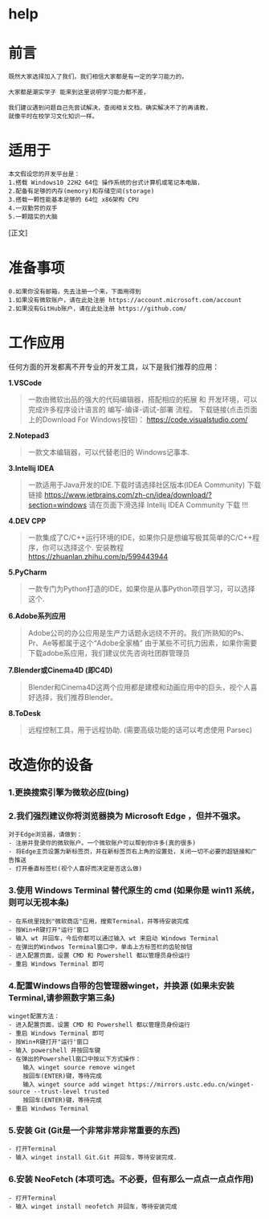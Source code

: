 # help

# 前言
	既然大家选择加入了我们，我们相信大家都是有一定的学习能力的，
 
	大家都是潮实学子 能来到这里说明学习能力都不差，
	
 	我们建议遇到问题自己先尝试解决，查阅相关文档，确实解决不了的再请教，
	就像平时在校学习文化知识一样。
	
# 适用于
	本文假设您的开发平台是：
	1.搭载 Windows10 22H2 64位 操作系统的台式计算机或笔记本电脑，
	2.配备有足够的内存(memory)和存储空间(storage)
	3.搭载一颗性能基本足够的 64位 x86架构 CPU
	4.一双勤劳的双手
	5.一颗踏实的大脑
	
[正文]
	
# 准备事项
	0.如果你没有邮箱，先去注册一个来，下面用得到
	1.如果没有微软账户，请在此处注册 https://account.microsoft.com/account
	2.如果没有GitHub账户，请在此处注册 https://github.com/
	
# 工作应用
  任何方面的开发都离不开专业的开发工具，以下是我们推荐的应用：	
	
**1.VSCode** 
> 一款由微软出品的强大的代码编辑器，搭配相应的拓展 和 开发环境，可以完成许多程序设计语言的 编写-编译-调试-部署 流程。	
> 下载链接(点击页面上的Download For Windows按钮)： https://code.visualstudio.com/ 

 
**2.Notepad3**
> 一款文本编辑器，可以代替老旧的 Windows记事本.

 
**3.Intellij IDEA**
> 一款适用于Java开发的IDE.下载时请选择社区版本(IDEA Community)
> 下载链接 https://www.jetbrains.com/zh-cn/idea/download/?section=windows
> 请在页面下滑选择 Intellij IDEA Community 下载 !!!

 
**4.DEV CPP**
> 一款集成了C/C++运行环境的IDE，如果你只是想编写极其简单的C/C++程序，你可以选择这个.
> 安装教程 https://zhuanlan.zhihu.com/p/599443944

 
**5.PyCharm**
> 一款专门为Python打造的IDE，如果你是从事Python项目学习，可以选择这个.

 
**6.Adobe系列应用**
> Adobe公司的办公应用是生产力话题永远绕不开的。我们所熟知的Ps、Pr、Ae等都属于这个“Adobe全家桶”
> 由于某些不可抗力因素，如果你需要下载adobe系应用，我们建议优先咨询社团群管理员

 
**7.Blender或Cinema4D (即C4D)**
> Blender和Cinema4D这两个应用都是建模和动画应用中的巨头，视个人喜好选择，我们推荐Blender。

 
**8.ToDesk**
> 远程控制工具，用于远程协助.
> (需要高级功能的话可以考虑使用 Parsec)

 
# 改造你的设备
### 1.更换搜索引擎为微软必应(bing)
	
### 2.我们强烈建议你将浏览器换为 Microsoft Edge ，但并不强求。
	对于Edge浏览器，请做到：
	- 注册并登录你的微软账户。一个微软账户可以帮到你许多(真的很多)
	- 将Edge主页设置为新标签页，并在新标签页右上角的设置处，关闭一切不必要的超链接和广告推送
	- 打开垂直标签栏(视个人喜好而决定是否这么做)
	
### 3.使用 Windows Terminal 替代原生的 cmd (如果你是 win11 系统，则可以无视本条)
	- 在系统里找到"微软商店"应用，搜索Terminal，并等待安装完成
	- 按Win+R键打开"运行'窗口
	- 输入 wt 并回车，今后你都可以通过输入 wt 来启动 Windows Terminal
	- 在弹出的Windwos Terminal窗口中，单击上方标签栏的齿轮按钮
	- 进入配置页面，设置 CMD 和 Powershell 都以管理员身份运行
	- 重启 Windows Terminal 即可
	
### 4.配置Windows自带的包管理器winget，并换源 (如果未安装Terminal,请参照数字第三条)
	winget配置方法：
	- 进入配置页面，设置 CMD 和 Powershell 都以管理员身份运行
	- 重启 Windows Terminal 即可
	- 按Win+R键打开"运行'窗口
	- 输入 powershell 并按回车键
	- 在弹出的Powershell窗口中按以下方式操作：
		输入 winget source remove winget
		按回车(ENTER)键，等待完成
		输入 winget source add winget https://mirrors.ustc.edu.cn/winget-source --trust-level trusted
		按回车(ENTER)键，等待完成
	- 重启 Windwos Terminal
	
### 5.安装 Git (Git是一个非常非常非常重要的东西)
	- 打开Terminal
	- 输入 winget install Git.Git 并回车，等待安装完成.
	
### 6.安装 NeoFetch (本项可选。不必要，但有那么一点点一点点作用)
	- 打开Terminal
	- 输入 winget install neofetch 并回车，等待安装完成
